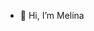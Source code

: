- 👋 Hi, I’m Melina

<!---
MelinaRs/MelinaRs is a ✨ special ✨ repository because its `README.md` (this file) appears on your GitHub profile.
You can click the Preview link to take a look at your changes.
--->
